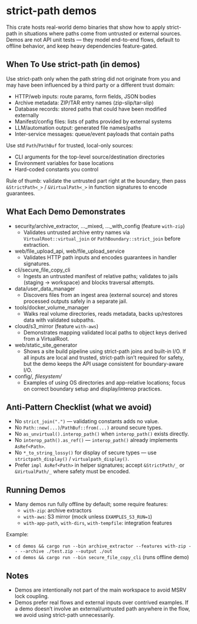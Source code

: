 # strict-path demos

This crate hosts real-world demo binaries that show how to apply strict-path in situations where paths come from untrusted or external sources. Demos are not API unit tests — they model end-to-end flows, default to offline behavior, and keep heavy dependencies feature-gated.

## When To Use strict-path (in demos)

Use strict-path only when the path string did not originate from you and may have been influenced by a third party or a different trust domain:

- HTTP/web inputs: route params, form fields, JSON bodies
- Archive metadata: ZIP/TAR entry names (zip-slip/tar-slip)
- Database records: stored paths that could have been modified externally
- Manifest/config files: lists of paths provided by external systems
- LLM/automation output: generated file names/paths
- Inter-service messages: queue/event payloads that contain paths

Use std `Path`/`PathBuf` for trusted, local-only sources:

- CLI arguments for the top-level source/destination directories
- Environment variables for base locations
- Hard-coded constants you control

Rule of thumb: validate the untrusted part right at the boundary, then pass `&StrictPath<_>` / `&VirtualPath<_>` in function signatures to encode guarantees.

## What Each Demo Demonstrates

- security/archive_extractor, …_mixed, …_with_config (feature `with-zip`)
  - Validates untrusted archive entry names via `VirtualRoot::virtual_join` or `PathBoundary::strict_join` before extraction.
- web/file_upload_api, web/file_upload_service
  - Validates HTTP path inputs and encodes guarantees in handler signatures.
- cli/secure_file_copy_cli
  - Ingests an untrusted manifest of relative paths; validates to jails (staging → workspace) and blocks traversal attempts.
- data/user_data_manager
  - Discovers files from an ingest area (external source) and stores processed outputs safely in a separate jail.
- tools/docker_volume_manager
  - Walks real volume directories, reads metadata, backs up/restores data with validated subpaths.
- cloud/s3_mirror (feature `with-aws`)
  - Demonstrates mapping validated local paths to object keys derived from a VirtualRoot.
- web/static_site_generator
  - Shows a site build pipeline using strict-path joins and built-in I/O. If all inputs are local and trusted, strict-path isn’t required for safety, but the demo keeps the API usage consistent for boundary-aware I/O.
- config/*, filesystem/*
  - Examples of using OS directories and app-relative locations; focus on correct boundary setup and display/interop practices.

## Anti‑Pattern Checklist (what we avoid)

- No `strict_join(".")` — validating constants adds no value.
- No `Path::new(...)`/`PathBuf::from(...)` around secure types.
- No `as_unvirtual().interop_path()` when `interop_path()` exists directly.
- No `interop_path().as_ref()` — `interop_path()` already implements `AsRef<Path>`.
- No `*_to_string_lossy()` for display of secure types — use `strictpath_display()` / `virtualpath_display()`.
- Prefer `impl AsRef<Path>` in helper signatures; accept `&StrictPath/_` or `&VirtualPath/_` where safety must be encoded.

## Running Demos

- Many demos run fully offline by default; some require features:
  - `with-zip`: archive extractors
  - `with-aws`: S3 mirror (mock unless `EXAMPLES_S3_RUN=1`)
  - `with-app-path`, `with-dirs`, `with-tempfile`: integration features

Example:

- `cd demos && cargo run --bin archive_extractor --features with-zip -- --archive ./test.zip --output ./out`
- `cd demos && cargo run --bin secure_file_copy_cli` (runs offline demo)

## Notes

- Demos are intentionally not part of the main workspace to avoid MSRV lock coupling.
- Demos prefer real flows and external inputs over contrived examples. If a demo doesn’t involve an external/untrusted path anywhere in the flow, we avoid using strict-path unnecessarily.
